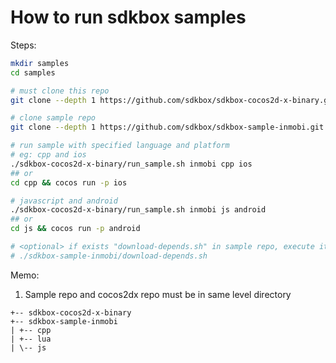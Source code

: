 
# How to run sdkbox samples

Steps:

~~~bash
mkdir samples
cd samples

# must clone this repo
git clone --depth 1 https://github.com/sdkbox/sdkbox-cocos2d-x-binary.git

# clone sample repo
git clone --depth 1 https://github.com/sdkbox/sdkbox-sample-inmobi.git

# run sample with specified language and platform
# eg: cpp and ios
./sdkbox-cocos2d-x-binary/run_sample.sh inmobi cpp ios
## or
cd cpp && cocos run -p ios

# javascript and android
./sdkbox-cocos2d-x-binary/run_sample.sh inmobi js android
## or
cd js && cocos run -p android

# <optional> if exists "download-depends.sh" in sample repo, execute it
# ./sdkbox-sample-inmobi/download-depends.sh

~~~

Memo:

1.  Sample repo and cocos2dx repo must be in same level directory

~~~
+-- sdkbox-cocos2d-x-binary
+-- sdkbox-sample-inmobi
| +-- cpp
| +-- lua
| \-- js
~~~
